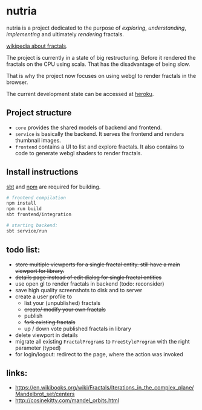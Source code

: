 # nutria

nutria is a project dedicated to the purpose of _exploring_, _understanding_, _implementing_ and 
ultimately _rendering_ fractals.

[wikipedia about fractals](https://en.wikipedia.org/wiki/Fractal).

The project is currently in a state of big restructuring. 
Before it rendered the fractals on the CPU using scala. 
That has the disadvantage of being slow. 

That is why the project now focuses on using webgl to render fractals in the browser.

The current development state can be accessed at [heroku](http://nutria-explorer.herokuapp.com).

## Project structure
- `core` provides the shared models of backend and frontend.
- `service` is basically the backend. It serves the frontend and renders thumbnail images.
- `frontend` contains a UI to list and explore fractals. 
It also contains to code to generate webgl shaders to render fractals.

## Install instructions
[sbt](http://www.scala-sbt.org/) and [npm](https://www.npmjs.com/) are required for building.

```bash
# frontend compilation
npm install
npm run build
sbt frontend/integration

# starting backend:
sbt service/run
```

## todo list:
 - ~~store multiple viewports for a single fractal entity. still have a main viewport for library.~~
 - ~~details page instead of edit dialog for single fractal entities~~
 - use open gl to render fractals in backend (todo: reconsider)
 - save high quality screenshots to disk and to server
 - create a user profile to
   - list your (unpublished) fractals
   - ~~create/ modify your own fractals~~
   - publish
   - ~~fork existing fractals~~
   - up / down vote published fractals in library
 - delete viewport in details 
 - migrate all existing `FractalProgram`s to `FreeStyleProgram` with the right parameter (typed)
 - for login/logout: redirect to the page, where the action was invoked


## links:
- https://en.wikibooks.org/wiki/Fractals/Iterations_in_the_complex_plane/Mandelbrot_set/centers
- http://cosinekitty.com/mandel_orbits.html
